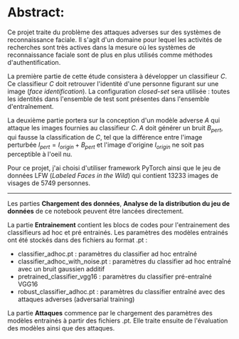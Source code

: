 # Abstract:

Ce projet traite du problème des attaques adverses sur des systèmes de reconnaissance faciale. Il s'agit d'un domaine pour lequel les activités de recherches sont très actives dans la mesure où les systèmes de reconnaissance faciale sont de plus en plus utilisés comme méthodes d'authentification.

La première partie de cette étude consistera à développer un classifieur $C$. Ce classifieur $C$ doit retrouver l'identité d'une personne figurant sur une image (*face identification*). La configuration *closed-set* sera utilisée : toutes les identités dans l'ensemble de test sont présentes dans l'ensemble d'entraînement.

La deuxième partie portera sur la conception d'un modèle adverse $A$ qui attaque les images fournies au classifieur $C$.  $A$ doit générer un bruit $B_{pert}$, qui fausse la classification de $C$, tel que la différence entre l'image perturbée $I_{pert} = I_{origin} + B_{pert}$ et l'image d'origine $I_{origin}$ ne soit pas perceptible à l'oeil nu.

Pour ce projet, j'ai choisi d'utiliser framework PyTorch ainsi que le jeu de données LFW (*Labeled Faces in the Wild*) qui contient 13233 images de visages de 5749 personnes.

---------------------------------

Les parties **Chargement des données**, **Analyse de la distribution du jeu de données** de ce notebook peuvent être lancées directement. 

La partie **Entrainement** contient les blocs de codes pour l'entrainement des classifieurs ad hoc et pré entrainés. Les paramètres des modèles entrainés ont été stockés dans des fichiers au format .pt :


*   classifier_adhoc.pt : paramètres du classifier ad hoc entraîné
*   classifier_adhoc_with_noise.pt : paramètres du classifier ad hoc entraîné avec un bruit gaussien additif
*   pretrained_classifier_vgg16 : paramètres du classifier pré-entraîné VGG16
*   robust_classifier_adhoc.pt : paramètres du classifier entraîné avec des attaques adverses (adversarial training)


La partie **Attaques** commence par le chargement des paramètres des modèles entrainés à partir des fichiers .pt. Elle traite ensuite de l'évaluation des modèles ainsi que des attaques.
